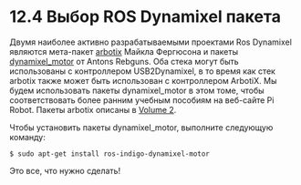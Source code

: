 # 12.4 Выбор ROS Dynamixel пакета

Двумя наиболее активно разрабатываемыми проектами Ros Dynamixel являются мета-пакет [arbotix](http://wiki.ros.org/arbotix) Майкла Фергюсона и пакеты [dynamixel\_motor](http://wiki.ros.org/dynamixel_motor) от Antons Rebguns. Оба стека могут быть использованы с контроллером USB2Dynamixel, в то время как стек arbotix также может быть использован с контроллером ArbotiX. Мы будем использовать пакеты dynamixel\_motor в этом томе, чтобы соответствовать более ранним учебным пособиям на веб-сайте Pi Robot. Пакеты arbotix описаны в [Volume 2](http://www.pirobot.org/wordpress/).

Чтобы установить пакеты dynamixel\_motor, выполните следующую команду:

`$ sudo apt-get install ros-indigo-dynamixel-motor`

Это все, что нужно сделать!

